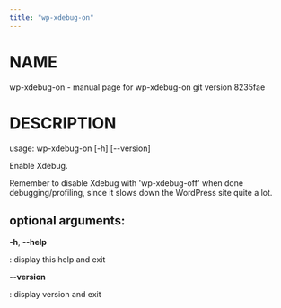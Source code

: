 ```yaml
---
title: "wp-xdebug-on"
---
```



NAME
====

wp-xdebug-on - manual page for wp-xdebug-on git version 8235fae

DESCRIPTION
===========

usage: wp-xdebug-on \[-h\] \[\--version\]

Enable Xdebug.

Remember to disable Xdebug with \'wp-xdebug-off\' when done
debugging/profiling, since it slows down the WordPress site quite a lot.

optional arguments:
-------------------

**-h**, **\--help**

:   display this help and exit

**\--version**

:   display version and exit
